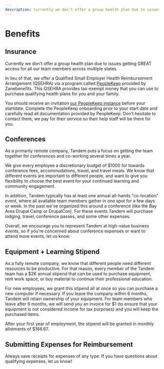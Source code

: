 ```yaml
---
description: Currently we don’t offer a group health plan due to issues getting GREAT access for all our team members across multiple states.
---
```

Benefits
========

Insurance
---------

Currently we don’t offer a group health plan due to issues getting GREAT access for all our team members across multiple states.

In lieu of that, we offer a Qualified Small Employer Health Reimbursement Arrangement (QSEHRA) via a program called [PeopleKeep](https://www.peoplekeep.com/) provided by Zanebenefits. This QSEHRA provides tax-exempt money that you can use to purchase qualifying health plans for you and your family.

You should receive an invitation [our PeopleKeep instance](https://tandem.peoplekeep.com/login) before your startdate. Complete the PeopleKeep onboarding prior to your start date and carefully read all documentation provided by PeopleKeep. Don’t hesitate to contact them; we pay for their service so their help staff will be there for you.

Conferences
-----------

As a primarily remote company, Tandem puts a focus on getting the team together for conferences and co-working several times a year.

We give every employee a discretionary budget of $1000 for towards conference fees, accommodations, travel, and travel meals. We know that different events are important to different people, and want to give you flexibility to choose the best event for your continued learning and community engagement.

In addition, Tandem typically has at least one annual all-hands "co-location" event, where all available team members gather in one spot for a few days or week. In the past we've organized this around a conference (like the Bay Area Drupal Camp or DrupalCon). For these events Tandem will purchase lodging, travel, conference passes, and some other expenses.

Overall, we encourage you to represent Tandem at high-value business events, so if you're concerned about conference expenses or want to attend more events, let us know.

Equipment + Learning Stipend
----------------------------

As a fully remote company, we know that different people need different resources to be productive. For that reason, every member of the Tandem team has a $2K annual stipend that can be used to purchase equipment, rent work space, or buy material to continue their professional education.

For new employees, we grant this stipend all at once so you can purchase a new computer if necessary. If you leave the company within 6 months, Tandem will retain ownership of your equipment. For team members who leave after 6 months, we will send you an invoice for $1 (to ensure that your equipment is not considered income for tax purposes) and you will keep the purchased items.

After your first year of employment, the stipend will be granted in monthly allotments of $166.67.

Submitting Expenses for Reimbursement
-------------------------------------

Always save receipts for expenses of any type. If you have questions about qualifying expenses, let us know!
